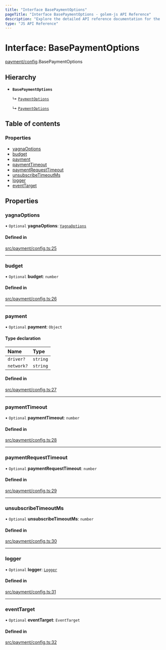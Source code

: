 ```yaml
---
title: "Interface BasePaymentOptions"
pageTitle: "Interface BasePaymentOptions - golem-js API Reference"
description: "Explore the detailed API reference documentation for the Interface BasePaymentOptions within the golem-js SDK for the Golem Network."
type: "JS API Reference"
---
```

# Interface: BasePaymentOptions

[payment/config](../modules/payment_config).BasePaymentOptions

## Hierarchy

- **`BasePaymentOptions`**

  ↳ [`PaymentOptions`](payment_payments.PaymentOptions)

  ↳ [`PaymentOptions`](payment_service.PaymentOptions)

## Table of contents

### Properties

- [yagnaOptions](payment_config.BasePaymentOptions#yagnaoptions)
- [budget](payment_config.BasePaymentOptions#budget)
- [payment](payment_config.BasePaymentOptions#payment)
- [paymentTimeout](payment_config.BasePaymentOptions#paymenttimeout)
- [paymentRequestTimeout](payment_config.BasePaymentOptions#paymentrequesttimeout)
- [unsubscribeTimeoutMs](payment_config.BasePaymentOptions#unsubscribetimeoutms)
- [logger](payment_config.BasePaymentOptions#logger)
- [eventTarget](payment_config.BasePaymentOptions#eventtarget)

## Properties

### yagnaOptions

• `Optional` **yagnaOptions**: [`YagnaOptions`](../modules/executor_executor#yagnaoptions)

#### Defined in

[src/payment/config.ts:25](https://github.com/golemfactory/golem-js/blob/4182943/src/payment/config.ts#L25)

___

### budget

• `Optional` **budget**: `number`

#### Defined in

[src/payment/config.ts:26](https://github.com/golemfactory/golem-js/blob/4182943/src/payment/config.ts#L26)

___

### payment

• `Optional` **payment**: `Object`

#### Type declaration

| Name | Type |
| :------ | :------ |
| `driver?` | `string` |
| `network?` | `string` |

#### Defined in

[src/payment/config.ts:27](https://github.com/golemfactory/golem-js/blob/4182943/src/payment/config.ts#L27)

___

### paymentTimeout

• `Optional` **paymentTimeout**: `number`

#### Defined in

[src/payment/config.ts:28](https://github.com/golemfactory/golem-js/blob/4182943/src/payment/config.ts#L28)

___

### paymentRequestTimeout

• `Optional` **paymentRequestTimeout**: `number`

#### Defined in

[src/payment/config.ts:29](https://github.com/golemfactory/golem-js/blob/4182943/src/payment/config.ts#L29)

___

### unsubscribeTimeoutMs

• `Optional` **unsubscribeTimeoutMs**: `number`

#### Defined in

[src/payment/config.ts:30](https://github.com/golemfactory/golem-js/blob/4182943/src/payment/config.ts#L30)

___

### logger

• `Optional` **logger**: [`Logger`](utils_logger_logger.Logger)

#### Defined in

[src/payment/config.ts:31](https://github.com/golemfactory/golem-js/blob/4182943/src/payment/config.ts#L31)

___

### eventTarget

• `Optional` **eventTarget**: `EventTarget`

#### Defined in

[src/payment/config.ts:32](https://github.com/golemfactory/golem-js/blob/4182943/src/payment/config.ts#L32)
